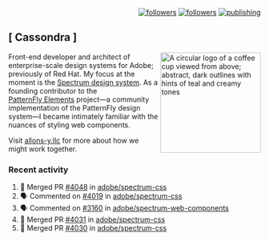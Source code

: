 <p align="right"><a rel="me" href="https://front-end.social/@castastrophe">
    <img alt="followers" title="Follow me on Mastodon" src="https://img.shields.io/mastodon/follow/109297102751309835?domain=https%3A%2F%2Ffront-end.social&label=Follow&logo=mastodon&logoColor=white&style=for-the-badge&labelColor=008080&color=006969"/></a>
  <a href="https://codepen.io/castastrophe/">
    <img alt="followers" title="Follow me on CodePen" src="https://img.shields.io/badge/23-1?color=640464&labelColor=7c007c&style=for-the-badge&logo=codepen&label=Follow"/></a>
<a href="https://castastrophe.medium.com/">
    <img alt="publishing" title="View articles on Medium" src="https://img.shields.io/badge/107-1?color=666&labelColor=444&label=subscribe&logo=medium&logoColor=white&style=for-the-badge"/></a>
</p>

## [&nbsp;Cassondra&nbsp;]

<img align="right" src="https://github-production-user-asset-6210df.s3.amazonaws.com/1840295/253016758-ba468774-1cd3-42c2-8f43-947b5eeb5edf.png" height="200" alt="A circular logo of a coffee cup viewed from above; abstract, dark outlines with hints of teal and creamy tones">

Front-end developer and architect of enterprise-scale design systems for Adobe; previously of Red Hat. My focus at the moment is the [Spectrum design system](https://github.com/adobe/spectrum-css). As a founding contributor to the [PatternFly&nbsp;Elements](https://github.com/patternfly/patternfly-elements) project&mdash;a community implementation of the PatternFly design system&mdash;I became intimately familiar with the nuances of styling web components.

Visit [allons-y.llc](http://allons-y.llc/) for more about how we might work together.

### Recent activity

<!--START_SECTION:activity-->
1. 🎉 Merged PR [#4048](https://github.com/adobe/spectrum-css/pull/4048) in [adobe/spectrum-css](https://github.com/adobe/spectrum-css)
2. 🗣 Commented on [#4019](https://github.com/adobe/spectrum-css/pull/4019#issuecomment-3102942516) in [adobe/spectrum-css](https://github.com/adobe/spectrum-css)
3. 🗣 Commented on [#3160](https://github.com/adobe/spectrum-web-components/issues/3160#issuecomment-3102649723) in [adobe/spectrum-web-components](https://github.com/adobe/spectrum-web-components)
4. 🎉 Merged PR [#4031](https://github.com/adobe/spectrum-css/pull/4031) in [adobe/spectrum-css](https://github.com/adobe/spectrum-css)
5. 🎉 Merged PR [#4030](https://github.com/adobe/spectrum-css/pull/4030) in [adobe/spectrum-css](https://github.com/adobe/spectrum-css)
<!--END_SECTION:activity-->
